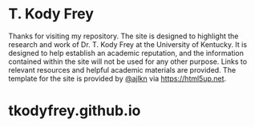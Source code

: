 <h1>T. Kody Frey</h1>

<p>Thanks for visiting my repository. The site is designed to highlight the research and work of Dr. T. Kody Frey at the University of Kentucky. It is designed to help establish an academic reputation, and the information contained within the site will not be used for any other purpose. Links to relevant resources and helpful academic materials are provided. The template for the site is provided by <a href="https://twitter.com/ajlkn">@ajlkn</a> via <a href="https://html5up.net">https://html5up.net</a>.</p>




# tkodyfrey.github.io
